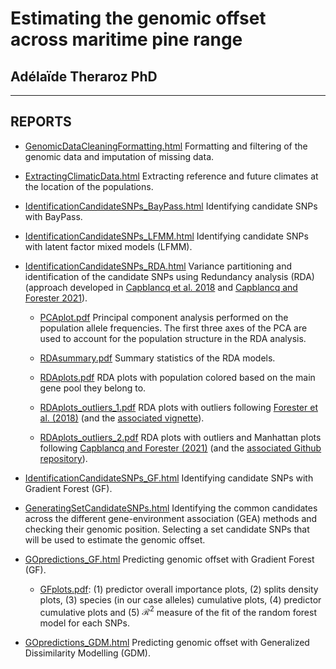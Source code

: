 # Estimating the genomic offset across maritime pine range

## Adélaïde Theraroz PhD


***

## REPORTS

-   [GenomicDataCleaningFormatting.html](https://juliettearchambeau.github.io/ReadyToGO_Pinpin/GenomicDataCleaningFormatting.html) Formatting and filtering of the genomic data and imputation of missing data.


-   [ExtractingClimaticData.html](https://juliettearchambeau.github.io/ReadyToGO_Pinpin/ExtractingClimaticData.html) Extracting reference and future climates at the location of the populations.


-   [IdentificationCandidateSNPs_BayPass.html](https://juliettearchambeau.github.io/ReadyToGO_Pinpin/IdentificationCandidateSNPs_BayPass.html) Identifying candidate SNPs with BayPass.


-   [IdentificationCandidateSNPs_LFMM.html](https://juliettearchambeau.github.io/ReadyToGO_Pinpin/IdentificationCandidateSNPs_LFMM.html) Identifying candidate SNPs with latent factor mixed models (LFMM).

-   [IdentificationCandidateSNPs_RDA.html](https://juliettearchambeau.github.io/ReadyToGO_Pinpin/IdentificationCandidateSNPs_RDA.html) Variance partitioning and identification of the candidate SNPs using Redundancy analysis (RDA) (approach developed in [Capblancq et al. 2018](https://onlinelibrary.wiley.com/doi/10.1111/1755-0998.12906) and [Capblancq and Forester 2021](https://besjournals.onlinelibrary.wiley.com/doi/full/10.1111/2041-210X.13722)).
    
    *  <a href="https://juliettearchambeau.github.io/ReadyToGO_Pinpin/PCAplot.pdf" target="_blank">PCAplot.pdf</a> Principal component analysis performed on the population allele frequencies. The first three axes of the PCA are used to account for the population structure in the RDA analysis.
 
    *  <a href="https://juliettearchambeau.github.io/ReadyToGO_Pinpin/RDAsummary.pdf" target="_blank">RDAsummary.pdf</a> Summary statistics of the RDA models.
    
    *  <a href="https://juliettearchambeau.github.io/ReadyToGO_Pinpin/RDAplots.pdf" target="_blank">RDAplots.pdf</a> RDA plots with population colored based on the main gene pool they belong to.
    
    *  <a href="https://juliettearchambeau.github.io/ReadyToGO_Pinpin/RDAplots_outliers_1.pdf" target="_blank">RDAplots_outliers_1.pdf</a> RDA plots with outliers following [Forester et al. (2018)](https://onlinelibrary.wiley.com/doi/full/10.1111/mec.14584?casa_token=IOrVgFSER0gAAAAA%3AsOlFDnBLnWtTdC-R6vi5pZiRwuzpP4GQyr8H9hVpVqxW0_3RXOV6bznLQx9deVCrYv80LokfqFvaGeY) (and the [associated vignette](https://popgen.nescent.org/2018-03-27_RDA_GEA.html)).
    
    *  <a href="https://juliettearchambeau.github.io/ReadyToGO_Pinpin/RDAplots_outliers_2.pdf" target="_blank">RDAplots_outliers_2.pdf</a> RDA plots with outliers and Manhattan plots following [Capblancq and Forester (2021)](https://besjournals.onlinelibrary.wiley.com/doi/full/10.1111/2041-210X.13722) (and the [associated Github repository](https://github.com/Capblancq/RDA-landscape-genomics)).
    
-   [IdentificationCandidateSNPs_GF.html](https://juliettearchambeau.github.io/ReadyToGO_Pinpin/IdentificationCandidateSNPs_GF.html) Identifying candidate SNPs with Gradient Forest (GF).

-   [GeneratingSetCandidateSNPs.html](https://juliettearchambeau.github.io/ReadyToGO_Pinpin/GeneratingSetCandidateSNPs.html) Identifying the common candidates across the different gene-environment association (GEA) methods and checking their genomic position. Selecting a set candidate SNPs that will be used to estimate the genomic offset.

-   [GOpredictions_GF.html](https://juliettearchambeau.github.io/ReadyToGO_Pinpin/GOpredictions_GF.html) Predicting genomic offset with Gradient Forest (GF).
    
    *  <a href="https://juliettearchambeau.github.io/ReadyToGO_Pinpin/GFplots.pdf" target="_blank">GFplots.pdf</a>: (1) predictor overall importance plots, (2) splits density plots, (3) species (in our case alleles) cumulative plots, (4) predictor cumulative plots and (5) $\mathcal{R}^2$ measure of the fit of the random forest model for each SNPs.

-   [GOpredictions_GDM.html](https://juliettearchambeau.github.io/ReadyToGO_Pinpin/GOpredictions_GDM.html) Predicting genomic offset with Generalized Dissimilarity Modelling (GDM).
